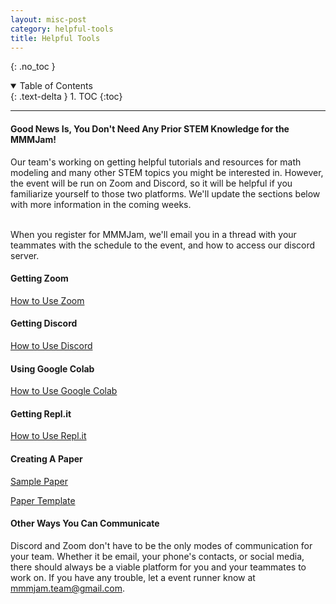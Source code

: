 ```yaml
---
layout: misc-post
category: helpful-tools
title: Helpful Tools
---
```



{: .no_toc }

<details open markdown="block">
  <summary>
    Table of Contents
  </summary>
  {: .text-delta }
1. TOC
{:toc}
</details>

---
#### Good News Is, You Don't Need Any Prior STEM Knowledge for the MMMJam!
Our team's working on getting helpful tutorials and resources for math modeling and many other STEM topics you might be interested in. However, the event will be run on Zoom and Discord, so it will be helpful if you familiarize yourself to those two platforms. We'll update the sections below with more information in the coming weeks.

<br>When you register for MMMJam, we'll email you in a thread with your teammates with the schedule to the event, and how to access our discord server. 

#### Getting Zoom

[How to Use Zoom](https://www.youtube.com/watch?v=9w3Y_9FLgc4)

#### Getting Discord

[How to Use Discord](https://www.youtube.com/watch?v=rnYGrq95ezA)

#### Using Google Colab 

[How to Use Google Colab](https://www.youtube.com/watch?v=i-HnvsehuSw&t=181s)

#### Getting Repl.it

[How to Use Repl.it](https://www.youtube.com/watch?v=9gsOVQxk0T4 )

#### Creating A Paper


[Sample Paper](https://docs.google.com/document/d/1Yl5EOtGty0q3_kwc5jq07Uba_-hRUJ1vVU1afy07lTQ/edit?usp=sharing)

[Paper Template](https://docs.google.com/document/d/1p74TIbV6MqcdQUeSTwvMDwFyZmwjSmi5tMBTYLKVU4w/edit?usp=sharing)


#### Other Ways You Can Communicate

Discord and Zoom don't have to be the only modes of communication for your team. Whether it be email, your phone's contacts, or social media, there should always be a viable platform for you and your teammates to work on. If you have any trouble, let a event runner know at mmmjam.team@gmail.com.
